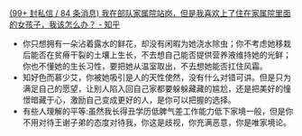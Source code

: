 [(99+ 封私信 / 84 条消息) 我在部队家属院站岗，但是我喜欢上了住在家属院里面的女孩子，我该怎么办？ - 知乎](https://www.zhihu.com/question/400792076/answer/2500771185)

- 你只想拥有一朵沾着露水的鲜花，却没有闲暇为她浇水除虫；你不考虑她移栽后能否在贫瘠干裂的土壤上生长，不去想自己能否提供营养液维持她的光鲜；你也不懂她的生长习性，要把她从温室取出，不去想她能否扛住风霜。
- 知好色而慕少艾，你被她吸引是人的天性使然，没有什么对错可讲。但是只为满足自己的愿望，让别人陷入回自己家都要躲躲藏藏的尴尬，还是把美好的憧憬暗藏于心，激励自己变成更好的人，是你可以把握的选择。
- 有些人理解的平等:虽然我长得丑学历低脾气差工作能力低下家境一般，但是你不用对待王谢子弟的态度对待我，你这是歧视，你充满恶意，你是唯家境论。
